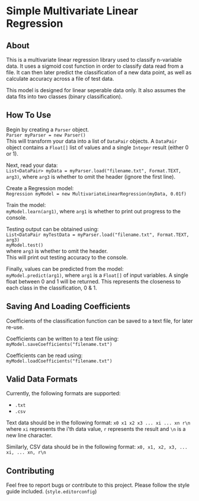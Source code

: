 # Simple Multivariate Linear Regression
## About
This is a multivariate linear regression library used to classify n-variable data. It uses a sigmoid cost function in order to classify data read from a file. It can then later predict the classification of a new data point, as well as calculate accuracy across a file of test data.

This model is designed for linear seperable data only. It also assumes the data fits into two classes (binary classification).

## How To Use
Begin by creating a `Parser` object.  
`Parser myParser = new Parser()`  
This will transform your data into a list of `DataPair` objects.
A `DataPair` object contains a `Float[]` list of values and a single `Integer` result (either 0 or 1).

Next, read your data:  
`List<DataPair> myData = myParser.load("filename.txt", Format.TEXT, arg3)`, where `arg3` is whether to omit the header (ignore the first line).

Create a Regression model:  
`Regression myModel = new MultivariateLinearRegression(myData, 0.01f)`

Train the model:  
`myModel.learn(arg1)`, where `arg1` is whether to print out progress to the console.

Testing output can be obtained using:  
`List<DataPair myTestData = myParser.load("filename.txt", Format.TEXT, arg3)`   
`myModel.test()`  
 where `arg3` is whether to omit the header.  
This will print out testing accuracy to the console.

Finally, values can be predicted from the model:  
`myModel.predict(arg1)`, where `arg1` is a `Float[]` of input variables. A single float between 0 and 1 will be returned.
This represents the closeness to each class in the classification, 0 & 1.

## Saving And Loading Coefficients
Coefficients of the classification function can be saved to a text file, for later re-use.

Coefficients can be written to a text file using:  
`myModel.saveCoefficients("filename.txt")`  

Coefficients can be read using:  
`myModel.loadCoefficients("filename.txt")` 

## Valid Data Formats
Currently, the following formats are supported:
- `.txt`
- `.csv`

Text data should be in the following format:
`x0 x1 x2 x3 ... xi ... xn r\n` where `xi` represents the i'th data value, `r` represents the result and `\n` is a new line character.

Similarly, CSV data should be in the following format:
`x0, x1, x2, x3, ... xi, ... xn, r\n`

## Contributing

Feel free to report bugs or contribute to this project. Please follow the style guide included. (`style.editorconfig`)

